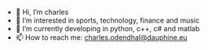- 👋 Hi, I’m charles
- 👀 I’m interested in sports, technology, finance and music
- 🌱 I’m currently developing in python, c++, c# and matlab
- 📫 How to reach me: charles.odendhal@dauphine.eu

<!---
coasensi/coasensi is a ✨ special ✨ repository because its `README.md` (this file) appears on your GitHub profile.
You can click the Preview link to take a look at your changes.
--->
